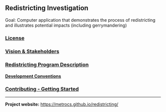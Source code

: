 ## Redistricting Investigation

Goal: Computer application that demonstrates the process of redistricting and illustrates potential impacts (including gerrymandering)

### [License](LICENSE)

### [Vision & Stakeholders](Vision.md)

### [Redistricting Program Description](RedistrictingProgram.md)

#### [Development Conventions](DevelopmentConventions.md)

### [Contributing - Getting Started](GettingStarted.md)


___

__Project website:__ https://metrocs.github.io/redistricting/
